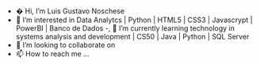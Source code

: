 - � Hi, I’m  Luis  Gustavo Noschese
- 👀 I’m interested in Data Analytcs | Python | HTML5 | CSS3 | Javascrypt | PowerBI  |  Banco de Dados
 -, 🌱 I’m currently learning technology in systems analysis and development  |  CS50  |  Java  | Python | SQL Server
- 💞️ I’m looking to collaborate on 
- 📫 How to reach me ...

<!---
LGNoschese/LGNoschese is a ✨ special ✨ repository because its `README.md` (this file) appears on your GitHub profile.
You can click the Preview link to take a look at your changes.
--->
